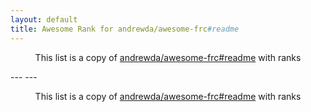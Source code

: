 ```yaml
---
layout: default
title: Awesome Rank for andrewda/awesome-frc#readme
---
```


<p align="center">
	This list is a copy of <a href="https://github.com/andrewda/awesome-frc#readme">andrewda/awesome-frc#readme</a> with ranks
</p>
---
---
<p align="center">
	This list is a copy of <a href="https://github.com/andrewda/awesome-frc#readme">andrewda/awesome-frc#readme</a> with ranks
</p>
